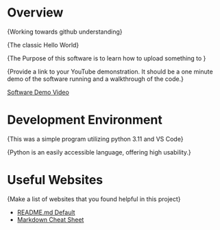 # Overview

{Working towards github understanding}

{The classic Hello World}

{The Purpose of this software is to learn how to upload something to }

{Provide a link to your YouTube demonstration.  It should be a one minute demo of the software running and a walkthrough of the code.}

[Software Demo Video](https://youtu.be/bX0EAC-UuVs)

# Development Environment

{This was a simple program utilizing python 3.11 and VS Code}

{Python is an easily accessible language, offering high usability.}

# Useful Websites

{Make a list of websites that you found helpful in this project}
* [README.md Default](hhttps://byui-cse.github.io/cse310-course/modules/psp/README.md)
* [Markdown Cheat Sheet](https://www.markdownguide.org/cheat-sheet/)